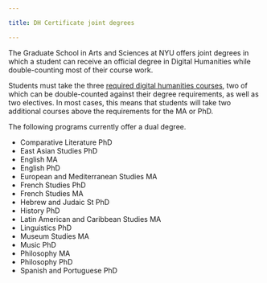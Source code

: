 ```yaml
---

title: DH Certificate joint degrees

---
```


The Graduate School in Arts and Sciences at NYU offers joint degrees in which a student can receive 
an official degree in Digital Humanities while double-counting most of their course work.

Students must take the three [required digital humanities courses](./core-dh-courses), two 
of which can be double-counted against their degree requirements, as well as two electives. In most cases,
this means that students will take two additional courses above the requirements for the MA or PhD.

The following programs currently offer a dual degree.

* Comparative Literature PhD
* East Asian Studies PhD
* English MA
* English PhD
* European and Mediterranean Studies MA
* French Studies PhD
* French Studies MA
* Hebrew and Judaic St PhD
* History PhD
* Latin American and Caribbean Studies MA
* Linguistics PhD
* Museum Studies MA
* Music PhD
* Philosophy MA
* Philosophy PhD
* Spanish and Portuguese PhD